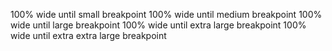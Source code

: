﻿<BSContainer Size="Container.Small">100% wide until small breakpoint</BSContainer>
<BSContainer Size="Container.Medium">100% wide until medium breakpoint</BSContainer>
<BSContainer Size="Container.Large">100% wide until large breakpoint</BSContainer>
<BSContainer Size="Container.ExrtaLarge">100% wide until extra large breakpoint</BSContainer>
<BSContainer Size="Container.ExtraExtraLarge">100% wide until extra extra large breakpoint</BSContainer>